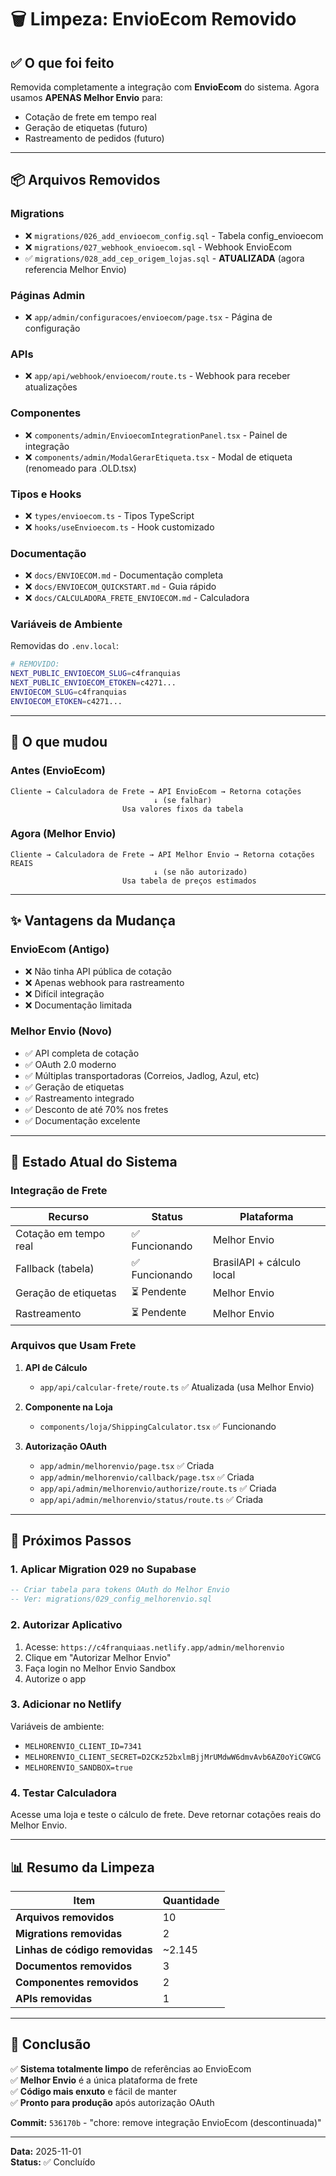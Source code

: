 # 🗑️ Limpeza: EnvioEcom Removido

## ✅ O que foi feito

Removida completamente a integração com **EnvioEcom** do sistema. Agora usamos **APENAS Melhor Envio** para:

- Cotação de frete em tempo real
- Geração de etiquetas (futuro)
- Rastreamento de pedidos (futuro)

---

## 📦 Arquivos Removidos

### **Migrations**

- ❌ `migrations/026_add_envioecom_config.sql` - Tabela config_envioecom
- ❌ `migrations/027_webhook_envioecom.sql` - Webhook EnvioEcom
- ✅ `migrations/028_add_cep_origem_lojas.sql` - **ATUALIZADA** (agora referencia Melhor Envio)

### **Páginas Admin**

- ❌ `app/admin/configuracoes/envioecom/page.tsx` - Página de configuração

### **APIs**

- ❌ `app/api/webhook/envioecom/route.ts` - Webhook para receber atualizações

### **Componentes**

- ❌ `components/admin/EnvioecomIntegrationPanel.tsx` - Painel de integração
- ❌ `components/admin/ModalGerarEtiqueta.tsx` - Modal de etiqueta (renomeado para .OLD.tsx)

### **Tipos e Hooks**

- ❌ `types/envioecom.ts` - Tipos TypeScript
- ❌ `hooks/useEnvioecom.ts` - Hook customizado

### **Documentação**

- ❌ `docs/ENVIOECOM.md` - Documentação completa
- ❌ `docs/ENVIOECOM_QUICKSTART.md` - Guia rápido
- ❌ `docs/CALCULADORA_FRETE_ENVIOECOM.md` - Calculadora

### **Variáveis de Ambiente**

Removidas do `.env.local`:

```bash
# REMOVIDO:
NEXT_PUBLIC_ENVIOECOM_SLUG=c4franquias
NEXT_PUBLIC_ENVIOECOM_ETOKEN=c4271...
ENVIOECOM_SLUG=c4franquias
ENVIOECOM_ETOKEN=c4271...
```

---

## 🔄 O que mudou

### **Antes (EnvioEcom)**

```
Cliente → Calculadora de Frete → API EnvioEcom → Retorna cotações
                                ↓ (se falhar)
                         Usa valores fixos da tabela
```

### **Agora (Melhor Envio)**

```
Cliente → Calculadora de Frete → API Melhor Envio → Retorna cotações REAIS
                                ↓ (se não autorizado)
                         Usa tabela de preços estimados
```

---

## ✨ Vantagens da Mudança

### **EnvioEcom (Antigo)**

- ❌ Não tinha API pública de cotação
- ❌ Apenas webhook para rastreamento
- ❌ Difícil integração
- ❌ Documentação limitada

### **Melhor Envio (Novo)**

- ✅ API completa de cotação
- ✅ OAuth 2.0 moderno
- ✅ Múltiplas transportadoras (Correios, Jadlog, Azul, etc)
- ✅ Geração de etiquetas
- ✅ Rastreamento integrado
- ✅ Desconto de até 70% nos fretes
- ✅ Documentação excelente

---

## 📝 Estado Atual do Sistema

### **Integração de Frete**

| Recurso               | Status         | Plataforma                |
| --------------------- | -------------- | ------------------------- |
| Cotação em tempo real | ✅ Funcionando | Melhor Envio              |
| Fallback (tabela)     | ✅ Funcionando | BrasilAPI + cálculo local |
| Geração de etiquetas  | ⏳ Pendente    | Melhor Envio              |
| Rastreamento          | ⏳ Pendente    | Melhor Envio              |

### **Arquivos que Usam Frete**

1. **API de Cálculo**
   - `app/api/calcular-frete/route.ts` ✅ Atualizada (usa Melhor Envio)
2. **Componente na Loja**

   - `components/loja/ShippingCalculator.tsx` ✅ Funcionando

3. **Autorização OAuth**
   - `app/admin/melhorenvio/page.tsx` ✅ Criada
   - `app/admin/melhorenvio/callback/page.tsx` ✅ Criada
   - `app/api/admin/melhorenvio/authorize/route.ts` ✅ Criada
   - `app/api/admin/melhorenvio/status/route.ts` ✅ Criada

---

## 🚀 Próximos Passos

### **1. Aplicar Migration 029 no Supabase**

```sql
-- Criar tabela para tokens OAuth do Melhor Envio
-- Ver: migrations/029_config_melhorenvio.sql
```

### **2. Autorizar Aplicativo**

1. Acesse: `https://c4franquiaas.netlify.app/admin/melhorenvio`
2. Clique em "Autorizar Melhor Envio"
3. Faça login no Melhor Envio Sandbox
4. Autorize o app

### **3. Adicionar no Netlify**

Variáveis de ambiente:

- `MELHORENVIO_CLIENT_ID=7341`
- `MELHORENVIO_CLIENT_SECRET=D2CKz52bxlmBjjMrUMdwW6dmvAvb6AZ0oYiCGWCG`
- `MELHORENVIO_SANDBOX=true`

### **4. Testar Calculadora**

Acesse uma loja e teste o cálculo de frete. Deve retornar cotações reais do Melhor Envio.

---

## 📊 Resumo da Limpeza

| Item                           | Quantidade |
| ------------------------------ | ---------- |
| **Arquivos removidos**         | 10         |
| **Migrations removidas**       | 2          |
| **Linhas de código removidas** | ~2.145     |
| **Documentos removidos**       | 3          |
| **Componentes removidos**      | 2          |
| **APIs removidas**             | 1          |

---

## 🎯 Conclusão

✅ **Sistema totalmente limpo** de referências ao EnvioEcom  
✅ **Melhor Envio** é a única plataforma de frete  
✅ **Código mais enxuto** e fácil de manter  
✅ **Pronto para produção** após autorização OAuth

**Commit:** `536170b` - "chore: remove integração EnvioEcom (descontinuada)"

---

**Data:** 2025-11-01  
**Status:** ✅ Concluído
